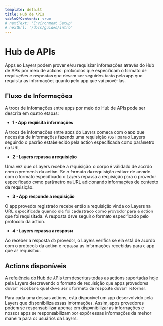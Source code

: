 ```yaml
---
template: default
title: Hub de APIs
tableOfContents: true
# nextText: 'Environment Setup'
# nextUrl: '/docs/guides/intro'
---
```


# Hub de APIs

Apps no Layers podem prover e/ou requisitar informações através do Hub de APIs por meio de actions: protocolos que especificam o formato de requisições e respostas que devem ser seguidos tanto pelo app que requisita as informações quanto pelo app que vai provê-las.

## Fluxo de Informações

A troca de informações entre apps por meio do Hub de APIs pode ser descrita em quatro etapas:

+ <strong> 1 - App requisita informações </strong>

A troca de informações entre apps do Layers começa com o app que necessita de informações fazendo uma requisição `POST` para o Layers seguindo o padrão estabelecido pela action especificada como parâmetro na URL.

+ <strong> 2 - Layers repassa a requisição </strong>

Uma vez que o Layers recebe a requisição, o corpo é válidado de acordo com o protocolo da action. Se o formato da requisição estiver de acordo com o formato especificado o Layers repassa a requisição para o provedor especificado como parâmetro na URL adicionando informações de contexto da requisição.

+ <strong> 3 - App responde a requisição </strong>

O app provedor registrado recebe então a requisição vinda do Layers na URL especificada quando ele foi cadastrado como provedor para a action que foi requisitada. A resposta deve seguir o formato especificado pelo protocolo da action.

+ <strong> 4 - Layers repassa a resposta </strong>

Ao receber a resposta do provedor, o Layers verifica se ela está de acordo com o protocolo da action e repassa as informações recebidas para o app que as requisitou.

## Actions disponíveis

A [referência do Hub de APIs](./../../api/apihub/@layerscalendargetrelated/post) tem descritas todas as actions suportadas hoje pela Layers descrevendo o formato de requisição que apps provedores devem receber e qual deve ser o formato da resposta devem retornar.

Para cada uma dessas actions, está disponível um app desenvolvido pela Layers que disponibiliza essas informações. Assim, apps provedores podem se responsabilizar apenas em disponibilizar as informações e nossos apps se responsabilizam por expôr essas informações da melhor maneira para os usuários da Layers.

<!-- colocar cards de cada uma das actions disponíveis? -->